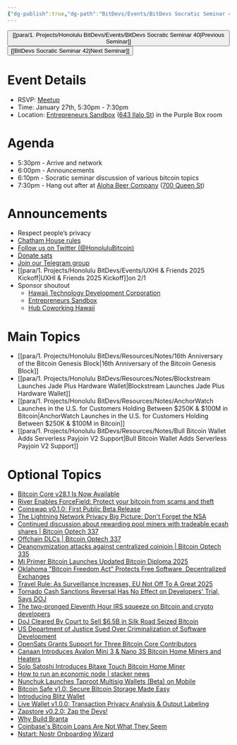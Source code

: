 ```yaml
---
{"dg-publish":true,"dg-path":"BitDevs/Events/BitDevs Socratic Seminar 41.md","permalink":"/bit-devs/events/bit-devs-socratic-seminar-41/","title":"BitDevs Socratic Seminar 41","tags":["bitdevs","bitcoin","resource","socratic-41"],"noteIcon":"3","created":"2025-01-06T19:41:23.919-10:00","updated":"2025-01-20T12:58:45.722-10:00"}
---
```




<button class="obsidian-button previous-seminar">[[para/1. Projects/Honolulu BitDevs/Events/BitDevs Socratic Seminar 40\|Previous Seminar]]</button> <button class="obsidian-button next-seminar">[[BitDevs Socratic Seminar 42\|Next Seminar]]</button>

# Event Details

- RSVP: [Meetup](https://www.meetup.com/honolulu-bitcoin/events/305472418)
- Time: January 27th, 5:30pm - 7:30pm
- Location: [Entrepreneurs Sandbox](https://sandboxhawaii.org/) ([643 Ilalo St](https://goo.gl/maps/3Zj38htV13iUn4dcA)) in the Purple Box room

# Agenda

- 5:30pm - Arrive and network  
- 6:00pm - Announcements
- 6:10pm - Socratic seminar discussion of various bitcoin topics
- 7:30pm - Hang out after at [Aloha Beer Company](https://alohabeer.com/) ([700 Queen St](https://g.co/kgs/Dw9qzS4))

# Announcements

- Respect people’s privacy
- [Chatham House rules](https://www.chathamhouse.org/about-us/chatham-house-rule)
- [Follow us on Twitter (@HonoluluBitcoin)](https://twitter.com/HonoluluBitcoin)
- [Donate sats](https://checkout.opennode.com/p/5dea6b7a-d33c-4fda-b54c-98f092814c7d)
- [Join our Telegram group](https://t.me/+Ho8M3ZAFmC5mY2Mx)
- [[para/1. Projects/Honolulu BitDevs/Events/UXHI & Friends 2025 Kickoff\|UXHI & Friends 2025 Kickoff]]on 2/1
- Sponsor shoutout
	- [Hawaii Technology Development Corporation](https://www.htdc.org/about/)
	- [Entrepreneurs Sandbox](https://sandboxhawaii.org/)
	- [Hub Coworking Hawaii](https://hubcoworkinghi.com/)

# Main Topics

- [[para/1. Projects/Honolulu BitDevs/Resources/Notes/16th Anniversary of the Bitcoin Genesis Block\|16th Anniversary of the Bitcoin Genesis Block]]
- [[para/1. Projects/Honolulu BitDevs/Resources/Notes/Blockstream Launches Jade Plus Hardware Wallet\|Blockstream Launches Jade Plus Hardware Wallet]]
- [[para/1. Projects/Honolulu BitDevs/Resources/Notes/AnchorWatch Launches in the U.S. for Customers Holding Between $250K & $100M in Bitcoin\|AnchorWatch Launches in the U.S. for Customers Holding Between $250K & $100M in Bitcoin]]
- [[para/1. Projects/Honolulu BitDevs/Resources/Notes/Bull Bitcoin Wallet Adds Serverless Payjoin V2 Support\|Bull Bitcoin Wallet Adds Serverless Payjoin V2 Support]]

# Optional Topics

- [Bitcoin Core v28.1 Is Now Available](https://www.nobsbitcoin.com/bitcoin-core-v28-1/)
- [River Enables ForceField: Protect your bitcoin from scams and theft](https://blog.river.com/forcefield/) 
- [Coinswap v0.1.0: First Public Beta Release](https://www.nobsbitcoin.com/coinswap-v0-1-0/) 
- [The Lightning Network Privacy Big Picture: Don't Forget the NSA](https://bitcoinmagazine.com/takes/the-lightning-network-privacy-big-picture-dont-forget-the-nsa)
- [Continued discussion about rewarding pool miners with tradeable ecash shares | Bitcoin Optech 337](https://bitcoinops.org/en/newsletters/2025/01/17/#continued-discussion-about-rewarding-pool-miners-with-tradeable-ecash-shares)
- [Offchain DLCs | Bitcoin Optech 337](https://bitcoinops.org/en/newsletters/2025/01/17/#offchain-dlcs)
- [Deanonymization attacks against centralized coinjoin | Bitcoin Optech 335](https://bitcoinops.org/en/newsletters/2025/01/03/#deanonymization-attacks-against-centralized-coinjoin)
- [Mi Primer Bitcoin Launches Updated Bitcoin Diploma 2025](https://www.nobsbitcoin.com/mi-primer-bitcoin-launches-updated-bitcoin-diploma-2025/) 
- [Oklahoma "Bitcoin Freedom Act" Protects Free Software, Decentralized Exchanges](https://www.therage.co/oklahoma-bitcoin-bill/)
- [Travel Rule: As Surveillance Increases, EU Not Off To A Great 2025](https://www.therage.co/travel-rule-crypto-surveillance/)
- [Tornado Cash Sanctions Reversal Has No Effect on Developers' Trial, Says DOJ](https://www.nobsbitcoin.com/tornado-cash-sanctions-reversal-has-no-effect-on-developers-trial-says-doj/)
- [The two-pronged Eleventh Hour IRS squeeze on Bitcoin and crypto developers](https://www.therage.co/the-biden-irss-two-pronged-2/) 
- [DoJ Cleared By Court to Sell $6.5B in Silk Road Seized Bitcoin](https://bitcoinnews.com/legal/seized-bitcoin-silk-road-doj-cleared-court/)
- [US Department of Justice Sued Over Criminalization of Software Development](https://www.nobsbitcoin.com/doj-sued-over-criminalization-of-software-development/)
- [OpenSats Grants Support for Three Bitcoin Core Contributors](https://www.nobsbitcoin.com/opensats-grants-support-for-three-bitcoin-core-contributors/)
- [Canaan Introduces Avalon Mini 3 & Nano 3S Bitcoin Home Miners and Heaters](https://www.nobsbitcoin.com/canaan-introduces-avalon-mini-3-nano-3s-bitcoin-home-miners-and-heaters/)
- [Solo Satoshi Introduces Bitaxe Touch Bitcoin Home Miner](https://www.nobsbitcoin.com/solo-satoshi-introduces-bitaxe-touch-bitcoin-home-miner/)
- [How to run an economic node | stacker news](https://stacker.news/items/842044)
- [Nunchuk Launches Taproot Multisig Wallets (Beta) on Mobile](https://www.nobsbitcoin.com/nunchuk-launches-taproot-multisig-wallets-beta-on-mobile/) 
- [Bitcoin Safe v1.0: Secure Bitcoin Storage Made Easy](https://www.nobsbitcoin.com/bitcoin-safe-v1-0/)
- [Introducing Blitz Wallet](https://blitz-wallet.com/pages/blog/introducing-blitz-wallet/) 
- [Live Wallet v1.0.0: Transaction Privacy Analysis & Output Labeling](https://www.nobsbitcoin.com/live-wallet-v1-0-0/)
- [Zapstore v0.2.0: Zap the Devs!](https://www.nobsbitcoin.com/zapstore-v0-2-0/)
- [Why Build Branta](https://www.branta.pro/blog/why-build-branta)
- [Coinbase's Bitcoin Loans Are Not What They Seem](https://bitcoinmagazine.com/takes/coinbases-bitcoin-loans-are-not-what-they-seem)
- [Nstart: Nostr Onboarding Wizard](https://www.nobsbitcoin.com/nstart-nostr-onboarding-wizard/)

